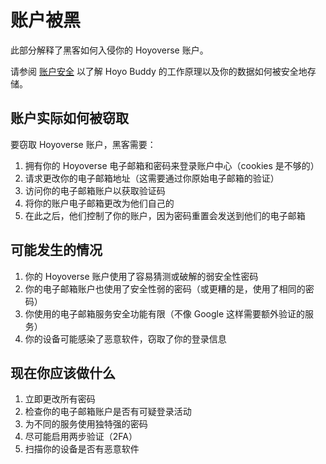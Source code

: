 # 账户被黑

此部分解释了黑客如何入侵你的 Hoyoverse 账户。

请参阅 [账户安全](./Account-Security.md) 以了解 Hoyo Buddy 的工作原理以及你的数据如何被安全地存储。

## 账户实际如何被窃取

要窃取 Hoyoverse 账户，黑客需要：

1. 拥有你的 Hoyoverse 电子邮箱和密码来登录账户中心（cookies 是不够的）
2. 请求更改你的电子邮箱地址（这需要通过你原始电子邮箱的验证）
3. 访问你的电子邮箱账户以获取验证码
4. 将你的账户电子邮箱更改为他们自己的
5. 在此之后，他们控制了你的账户，因为密码重置会发送到他们的电子邮箱

## 可能发生的情况

1. 你的 Hoyoverse 账户使用了容易猜测或破解的弱安全性密码
2. 你的电子邮箱账户也使用了安全性弱的密码（或更糟的是，使用了相同的密码）
3. 你使用的电子邮箱服务安全功能有限（不像 Google 这样需要额外验证的服务）
4. 你的设备可能感染了恶意软件，窃取了你的登录信息

## 现在你应该做什么

1. 立即更改所有密码
2. 检查你的电子邮箱账户是否有可疑登录活动
3. 为不同的服务使用独特强的密码
4. 尽可能启用两步验证（2FA）
5. 扫描你的设备是否有恶意软件
